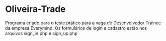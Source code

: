 # Oliveira-Trade

Programa criado para o teste prático para a vaga de Desenvolvedor Trainee da empresa Everymind.
Os formulários de login e cadastro estão nos arquivos sign_in.php e sign_up.php
